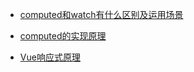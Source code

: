 - [computed和watch有什么区别及运用场景](./computed和watch有什么区别及运用场景.md)

- [computed的实现原理](./computed的实现原理.md)

- [Vue响应式原理](./Vue响应式原理.md)

